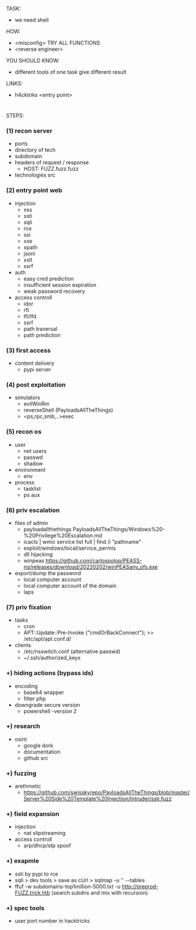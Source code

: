 TASK:  
- we need shell  

HOW:  
- \<misconfig\> TRY ALL FUNCTIONS    
- \<reverse engineer\>    

YOU SHOULD KNOW:  
- different tools of one task give different result 

LINKS:
- h4cktriks \<entry point\>

#  

STEPS:
### (1) recon server
- ports
- directory of tech
- subdomain
- headers of request / response
  + HOST: FUZZ.fuzz.fuzz
- technologies src

### (2) entry point web
- injection  
  + xss  
  + ssti  
  + sqli  
  + rce 
  + ssi  
  + xxe  
  + xpath  
  + jsoni  
  + xslt  
  + ssrf
- auth  
  + easy cred prediction  
  + insufficient session expiration  
  + weak password recovery  
- access controll  
  + idor  
  + rfi  
  + lfi/lfd  
  + ssrf  
  + path traversal  
  + path prediction  
  
### (3) first access
- content delivery
  + pypi server
  
### (4) post exploitation
- simulators  
  + evilWinRm     
  + reverseShell (PayloadsAllTheThings)
  + <ps,rpc,smb,..>exec

### (5) recon os
- user  
  + net users  
  + passwd  
  + shadow  
- environment  
  + env  
- process  
  + tasklist  
  + ps aux  

### (6) priv escalation
- files of admin  
  + payloadallthethings PayloadsAllTheThings/Windows%20-%20Privilege%20Escalation.md   
  + icacls | wmic service list full | find /i "pathname"  
  + exploit/windows/local/service_permis  
  + dll hijacking  
  + winpeas https://github.com/carlospolop/PEASS-ng/releases/download/20220202/winPEASany_ofs.exe  
- export/dump the password  
  + local computer account  
  + local computer account of the domain
  + laps

### (7) priv fixation
- tasks  
  + cron  
  + APT::Update::Pre-Invoke {"cmdOrBackConnect"}; >> /etc/apt/apt.conf.d/  
- clients  
  + /etc/nsswitch.conf (alternative passwd)  
  + ~/.ssh/authorized_keys  

### +) hiding actions (bypass ids)
- encoding  
  + base64 wrapper
  + filter php
- downgrade secure version
  + powershell -version 2

### +) research
- osint  
  + google dork
  + documentation  
  + github src  

### +) fuzzing
- arethmetic
  + https://github.com/swisskyrepo/PayloadsAllTheThings/blob/master/Server%20Side%20Template%20Injection/Intruder/ssti.fuzz

### +) field expansion
- injection
  + nat slipstreaming
- access controll 
  + arp/dhcp/stp spoof

### +) exapmle
- ssti by pypi to rce   
- sqli > dev tools > save as cUrl > sqlmap -u '' --tables
- ffuf -w subdomains-top1million-5000.txt -u http://preprod-FUZZ.trick.htb (search subdns and mix with recursion)

### +) spec tools
- user port number in hacktricks
